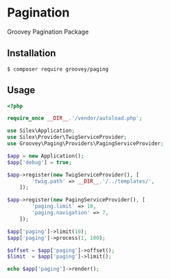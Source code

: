 # Pagination
Groovey Pagination Package


## Installation

    $ composer require groovey/paging

## Usage
```php
<?php

require_once __DIR__.'/vendor/autoload.php';

use Silex\Application;
use Silex\Provider\TwigServiceProvider;
use Groovey\Paging\Providers\PagingServiceProvider;

$app = new Application();
$app['debug'] = true;

$app->register(new TwigServiceProvider(), [
        'twig.path' => __DIR__.'/../templates/',
    ]);

$app->register(new PagingServiceProvider(), [
        'paging.limit' => 10,
        'paging.navigation' => 7,
    ]);

$app['paging']->limit(10);
$app['paging']->process(1, 100);

$offset = $app['paging']->offset();
$limit  = $app['paging']->limit();

echo $app['paging']->render();
```